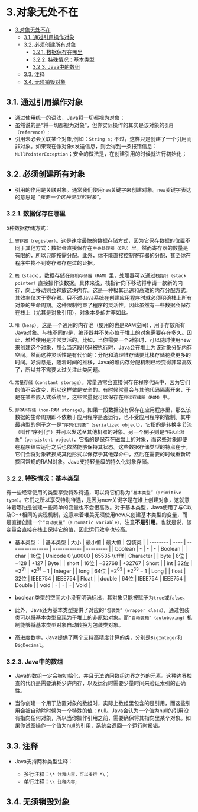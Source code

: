 # 3.对象无处不在

- [3.对象无处不在](#3对象无处不在)
  - [3.1. 通过引用操作对象](#31-通过引用操作对象)
  - [3.2. 必须创建所有对象](#32-必须创建所有对象)
    - [3.2.1. 数据保存在哪里](#321-数据保存在哪里)
    - [3.2.2. 特殊情况：基本类型](#322-特殊情况基本类型)
    - [3.2.3. Java中的数组](#323-java中的数组)
  - [3.3. 注释](#33-注释)
  - [3.4. 无须销毁对象](#34-无须销毁对象)

## 3.1. 通过引用操作对象

- 通过使用统一的语法，Java将一切都视为对象；
- 虽然说的是“将一切都视为对象”，但你实际操作的其实是该对象的`引用（reference）`;
- 引用未必会关联某个对象,例如：`String s;` 不过，这样只是创建了一个引用而非对象。如果现在像对象s发送信息，则会得到一条报错信息：`NullPointerException`；安全的做法是，在创建引用的时候就进行初始化；

## 3.2. 必须创建所有对象

- 引用的作用是关联对象。通常我们使用`new`关键字来创建对象。`new`关键字表达的意思是 *“我要一个这种类型的对象”*。

### 3.2.1. 数据保存在哪里

5种数据存储方式：

1. `寄存器（register）`。这是速度最快的数据存储方式，因为它保存数据的位置不同于其他方式：数据会直接保存在`中央处理器（CPU）`里。然而寄存器的数量是有限的，所以只能按需分配。此外，你不能直接控制寄存器的分配，甚至你在程序中找不到寄存器存在过的证据。

2. `栈（stack）`。数据存储在`随机存储器（RAM）`里，处理器可以通过`栈指针（stack pointer）`直接操作该数据。具体来说，栈指针向下移动将申请一款新的内存，向上移动则会释放这块内存。这是一种极其迅速和高效的内存分配方式，其效率仅次于寄存器。只不过Java系统在创建应用程序时就必须明确栈上所有对象的生命周期。这种限制约束了程序的灵活性，因此虽然有一些数据会保存在栈上（尤其是对象引用），对象本身却并非如此。

3. `堆（heap）`。这是一个通用的内存池（使用的也是RAM空间），用于存放所有Java对象。与栈不同的是，编译器并不关心位于堆上的对象需要存在多久。因此，堆堆使用是非常灵活的。比如，当你需要一个对象时，可以随时使用new来创建这个对象，那么当这段代码被执行时，Java会在堆上为该对象分配内存空间。然而这种灵活性是有代价的：分配和清理堆存储要比栈存储花费更多的时间。好消息是，随着时间的推移，Java的堆内存分配机制已经变得非常高效了，所以并不需要太过关注此类问题。

4. `常量存储（constant storage）`。常量通常会直接保存在程序代码中，因为它们的值不会改变，所以这样做是安全的。有时候常量会与其他代码隔离开来，于是在某些嵌入式系统里，这些常量就可以保存在`只读存储器（ROM）`中。

5. `非RAM存储（non-RAM storage）`。如果一段数据没有保存在应用程序里，那么该数据的生命周期即不依赖于应用程序是否运行，也不受应用程序的管制。其中最典型的例子之一是`“序列化对象”（serialized object）`，它指的是转换字节流（叫作“序列化”）并可以发送至其他机器的对象。另一个例子则是`“持久化对象”（persistent object）`，它指的是保存在磁盘上的对象，而这些对象即便在程序结束运行之后也依然能够保持其状态。这些数据存储类型的特点在于，它们会将对象转换成其他形式以保存于其他媒介中，然后在需要的时候重新转换回常规的RAM对象。Java支持轻量级的持久化对象存储。

### 3.2.2. 特殊情况：基本类型

有一些经常使用的类型享受特殊待遇，可以将它们称为`“基本类型”（primitive type）`。它们之所以享受特别待遇，是因为new关键字是在堆上创建对象，这就意味着哪怕是创建一些简单的变量也不会很高效。对于基本类型，Java使用了与C以及C++相同的实现机制，这意味着唯美无须使用new来创建基本类型的变量，而是直接创建一个`“自动变量”（automatic variable）`，注意**不是引用**。也就是说，该变量会直接在栈上保持它的值，因此运行效率也较高。

- 基本类型：
  | 基本类型 | 大小 | 最小值           | 最大值       | 包装类    |
  | -------- | ---- | ---------------- | ------------ | --------- |
  | boolean  | -    | -                | -            | Boolean   |
  | char     | 16位 | Unicode 0 \u0000 | 65535 \uffff | Character |
  | byte     | 8位  | $-128$           | $+127$       | Byte      |
  | short    | 16位 | $-32768$         | $+32767$     | Short     |
  | int      | 32位 | $-2^{31}$        | $+2^{31}-1$  | Integer   |
  | long     | 64位 | $-2^{63}$        | $+2^{63}-1$  | Long      |
  | float    | 32位 | IEEE754          | IEEE754      | Float     |
  | double   | 64位 | IEEE754          | IEEE754      | Double    |
  | void     | -    | -                | -            | Void      |

- boolean类型的空间大小没有明确标出，其对象只能被赋予为`true`或`false`。

- 此外，Java还为基本类型提供了对应的`“包装类”（wrapper class）`，通过包装类可以将基本类型呈现为于堆上的非原始对象。而`“自动装箱”（autoboxing）`机制能够将基本类型对象自动转换为包装类对象。

- 高进度数字。Java提供了两个支持高精度计算的类，分别是`BigInteger`和`BigDecimal`。

### 3.2.3. Java中的数组

- Java的数组一定会被初始化，并且无法访问数组边界之外的元素。这种边界检查的代价是需要消耗少许内存，以及运行时需要少量时间来验证索引的正确性。

- 当你创建一个用于放置对象的数组时，实际上数组里包含的是引用，而这些引用会被自动除时候为一个特殊的值：null。Java会认为一个值为null的引用没有指向任何对象，所以当你操作引用之前，需要确保将其指向里某个对象。如果你试图操作一个值为null的引用，系统会返回一个运行时报错。

## 3.3. 注释

- Java支持两种类型注释：

  - 多行注释：`\* 注释内容，可以多行 *\`；
  - 单行注释：`\\ 注释内容`;

## 3.4. 无须销毁对象

